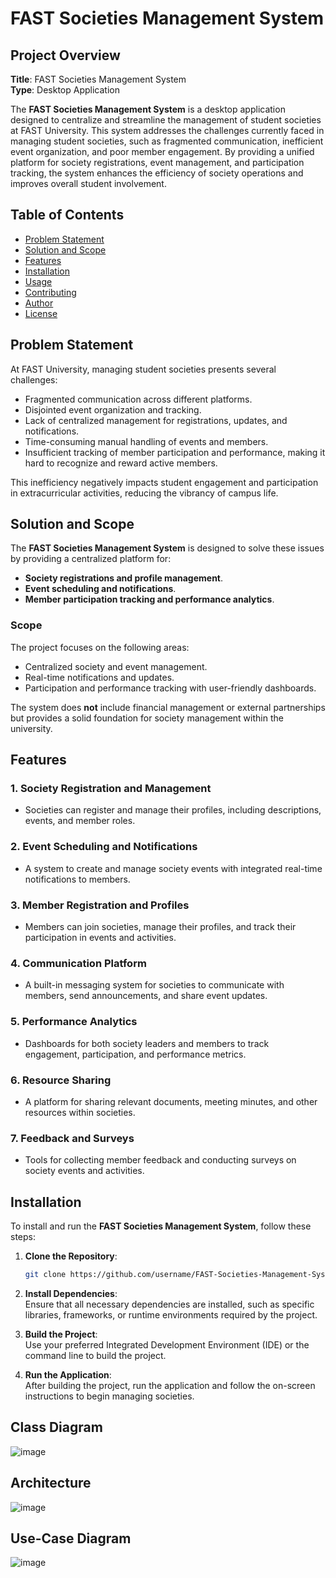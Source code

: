# FAST Societies Management System

## Project Overview

**Title**: FAST Societies Management System  
**Type**: Desktop Application

The **FAST Societies Management System** is a desktop application designed to centralize and streamline the management of student societies at FAST University. This system addresses the challenges currently faced in managing student societies, such as fragmented communication, inefficient event organization, and poor member engagement. By providing a unified platform for society registrations, event management, and participation tracking, the system enhances the efficiency of society operations and improves overall student involvement.

## Table of Contents

- [Problem Statement](#problem-statement)
- [Solution and Scope](#solution-and-scope)
- [Features](#features)
- [Installation](#installation)
- [Usage](#usage)
- [Contributing](#contributing)
- [Author](#author)
- [License](#license)

## Problem Statement

At FAST University, managing student societies presents several challenges:

- Fragmented communication across different platforms.
- Disjointed event organization and tracking.
- Lack of centralized management for registrations, updates, and notifications.
- Time-consuming manual handling of events and members.
- Insufficient tracking of member participation and performance, making it hard to recognize and reward active members.

This inefficiency negatively impacts student engagement and participation in extracurricular activities, reducing the vibrancy of campus life.

## Solution and Scope

The **FAST Societies Management System** is designed to solve these issues by providing a centralized platform for:

- **Society registrations and profile management**.
- **Event scheduling and notifications**.
- **Member participation tracking and performance analytics**.

### Scope

The project focuses on the following areas:

- Centralized society and event management.
- Real-time notifications and updates.
- Participation and performance tracking with user-friendly dashboards.

The system does **not** include financial management or external partnerships but provides a solid foundation for society management within the university.

## Features

### 1. Society Registration and Management
- Societies can register and manage their profiles, including descriptions, events, and member roles.

### 2. Event Scheduling and Notifications
- A system to create and manage society events with integrated real-time notifications to members.

### 3. Member Registration and Profiles
- Members can join societies, manage their profiles, and track their participation in events and activities.

### 4. Communication Platform
- A built-in messaging system for societies to communicate with members, send announcements, and share event updates.

### 5. Performance Analytics
- Dashboards for both society leaders and members to track engagement, participation, and performance metrics.

### 6. Resource Sharing
- A platform for sharing relevant documents, meeting minutes, and other resources within societies.

### 7. Feedback and Surveys
- Tools for collecting member feedback and conducting surveys on society events and activities.

## Installation

To install and run the **FAST Societies Management System**, follow these steps:

1. **Clone the Repository**:
   ```bash
   git clone https://github.com/username/FAST-Societies-Management-System.git
2. **Install Dependencies**:  
   Ensure that all necessary dependencies are installed, such as specific libraries, frameworks, or runtime environments required by the project.

3. **Build the Project**:  
   Use your preferred Integrated Development Environment (IDE) or the command line to build the project.

4. **Run the Application**:  
   After building the project, run the application and follow the on-screen instructions to begin managing societies.

## Class Diagram
   
![image](https://github.com/user-attachments/assets/c87f2698-0bf1-4cd8-a326-9631f143e0be)

## Architecture
   
![image](https://github.com/user-attachments/assets/ba64a560-3eb2-474e-9249-bf156ac172e3)

## Use-Case Diagram 

![image](https://github.com/user-attachments/assets/eb4dba9a-a1ff-4a1c-9122-aac0df63bf64)
